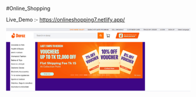 #Online_Shopping

Live_Demo :- https://onlineshopping7.netlify.app/

![image alt](https://github.com/dipu004/Online_Shoping_Site/blob/0efcd6ed78064eff3540b091b394df5821556cd4/online.png)
